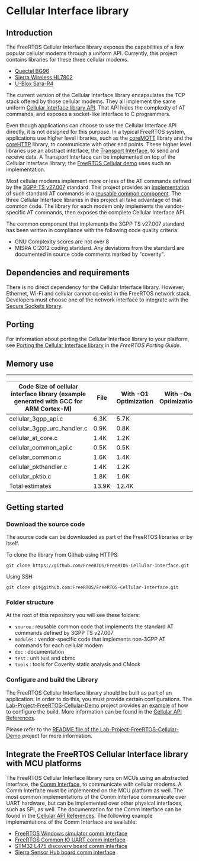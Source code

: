 # Cellular Interface library<a name="cellular-interface"></a>

## Introduction<a name="freertos-cellular-interface-introduction"></a>

The FreeRTOS Cellular Interface library exposes the capabilities of a few popular cellular modems through a uniform API\. Currently, this project contains libraries for these three cellular modems\. 
+ [Quectel BG96](https://www.quectel.com/product/lte-bg96-cat-m1-nb1-egprs/)
+ [ Sierra Wireless HL7802 ](https://www.sierrawireless.com/products-and-solutions/embedded-solutions/products/hl7802/)
+ [U\-Blox Sara\-R4](https://www.u-blox.com/en/product/sara-r4-series)

The current version of the Cellular Interface library encapsulates the TCP stack offered by those cellular modems\. They all implement the same uniform [ Cellular Interface library API](https://www.freertos.org/Documentation/api-ref/cellular/index.html)\. That API hides the complexity of AT commands, and exposes a socket\-like interface to C programmers\.

Even though applications can choose to use the Cellular Interface API directly, it is not designed for this purpose\. In a typical FreeRTOS system, applications use higher level libraries, such as the [coreMQTT](https://www.freertos.org/mqtt/index.html) library and the [coreHTTP](https://www.freertos.org/http/index.html) library, to communicate with other end points\. These higher level libraries use an abstract interface, the [Transport Interface](https://www.freertos.org/network-interface.html), to send and receive data\. A Transport Interface can be implemented on top of the Cellular Interface library; the  [FreeRTOS Cellular demo](https://www.freertos.org/cellular-demo.html) uses such an implementation\.

Most cellular modems implement more or less of the AT commands defined by the [ 3GPP TS v27\.007](https://portal.3gpp.org/desktopmodules/Specifications/SpecificationDetails.aspx?specificationId=1515) standard\. This project provides an [implementation](https://github.com/FreeRTOS/FreeRTOS-Cellular-Interface/tree/main/source) of such standard AT commands in a [ reusable common component](https://freertos.org/Documentation/api-ref/cellular/cellular_porting_module_guide.html)\. The three Cellular Interface libraries in this project all take advantage of that common code\. The library for each modem only implements the vendor\-specific AT commands, then exposes the complete Cellular Interface API\.

The common component that implements the 3GPP TS v27\.007 standard has been written in compliance with the following code quality criteria: 
+ GNU Complexity scores are not over 8
+ MISRA C:2012 coding standard\. Any deviations from the standard are documented in source code comments marked by "coverity"\.

## Dependencies and requirements<a name="freertos-cellular-interface-dependencies"></a>

There is no direct dependency for the Cellular Interface library\. However, Ethernet, Wi\-Fi and cellular cannot co\-exist in the FreeRTOS network stack\. Developers must choose one of the network interface to integrate with the [Secure Sockets library](https://docs.aws.amazon.com/freertos/latest/userguide/secure-sockets.html)\. 

## Porting<a name="freertos-cellular-interface-porting"></a>

For information about porting the Cellular Interface library to your platform, see [ Porting the Cellular Interface library](https://docs.aws.amazon.com/freertos/latest/portingguide/freertos-porting-cellular.html) in the *FreeRTOS Porting Guide*\. 

## Memory use<a name="freertos-cellular-interface-memory-use"></a>


****  

| Code Size of cellular interface library \(example generated with GCC for ARM Cortex\-M\) | File | With \-O1 Optimization | With \-Os Optimization | 
| --- | --- | --- | --- | 
| cellular\_3gpp\_api\.c | 6\.3K | 5\.7K | 
| cellular\_3gpp\_urc\_handler\.c | 0\.9K | 0\.8K | 
| cellular\_at\_core\.c | 1\.4K | 1\.2K | 
| cellular\_common\_api\.c | 0\.5K | 0\.5K | 
| cellular\_common\.c | 1\.6K | 1\.4K | 
| cellular\_pkthandler\.c | 1\.4K | 1\.2K | 
| cellular\_pktio\.c | 1\.8K | 1\.6K | 
| Total estimates | 13\.9K | 12\.4K | 

## Getting started<a name="freertos-cellular-interface-getting-started"></a>

### Download the source code<a name="freertos-cellular-interface-download-source"></a>

The source code can be downloaded as part of the FreeRTOS libraries or by itself\.

To clone the library from Github using HTTPS: 

```
git clone https://github.com/FreeRTOS/FreeRTOS-Cellular-Interface.git 
```

Using SSH:

```
git clone git@github.com:FreeRTOS/FreeRTOS-Cellular-Interface.git 
```

### Folder structure<a name="freertos-cellular-interface-folder-structure"></a>

At the root of this repository you will see these folders: 
+ `source` : reusable common code that implements the standard AT commands defined by 3GPP TS v27\.007
+ `modules` : vendor\-specific code that implements non\-3GPP AT commands for each cellular modem
+ `doc` : documentation
+ `test` : unit test and cbmc
+ `tools` : tools for Coverity static analysis and CMock

### Configure and build the Library<a name="freertos-cellular-interface-configure"></a>

The FreeRTOS Cellular Interface library should be built as part of an application\. In order to do this, you must provide certain configurations\. The [ Lab\-Project\-FreeRTOS\-Cellular\-Demo](https://github.com/FreeRTOS/Lab-Project-FreeRTOS-Cellular-Demo) project provides an [ example](https://github.com/FreeRTOS/Lab-Project-FreeRTOS-Cellular-Demo/blob/main/source/cellular/bg96/cellular_config.h) of how to configure the build\. More information can be found in the [Cellular API References](https://www.freertos.org/Documentation/api-ref/cellular/cellular_config.html)\. 

Please refer to the [README file of the Lab\-Project\-FreeRTOS\-Cellular\-Demo](https://github.com/FreeRTOS/Lab-Project-FreeRTOS-Cellular-Demo) project for more information\.

## Integrate the FreeRTOS Cellular Interface library with MCU platforms<a name="freertos-cellular-interface-integrate"></a>

The FreeRTOS Cellular Interface library runs on MCUs using an abstracted interface, the [ Comm Interface](https://github.com/FreeRTOS/FreeRTOS-Cellular-Interface/blob/main/source/interface/cellular_comm_interface.h), to communicate with cellular modems\. A Comm Interface must be implemented on the MCU platform as well\. The most common implementations of the Comm Interface communicate over UART hardware, but can be implemented over other physical interfaces, such as SPI, as well\. The documentation for the Comm Interface can be found in the [ Cellular API References](https://www.freertos.org/Documentation/api-ref/cellular/cellular_porting.html#cellular_porting_comm_if)\. The following example implementations of the Comm Interface are available:
+ [ FreeRTOS Windows simulator comm interface](https://github.com/FreeRTOS/Lab-Project-FreeRTOS-Cellular-Demo/blob/main/source/cellular/comm_if_windows.c)
+ [  FreeRTOS Common IO UART comm interface](https://github.com/aws/amazon-freertos/blob/main/libraries/abstractions/common_io/include/iot_uart.h)
+ [ STM32 L475 discovery board comm interface](https://github.com/aws/amazon-freertos/blob/feature/cellular/vendors/st/boards/stm32l475_discovery/ports/comm_if/comm_if_uart.c)
+ [ Sierra Sensor Hub board comm interface](https://github.com/aws/amazon-freertos/blob/feature/cellular/vendors/sierra/boards/sensorhub/ports/comm_if/comm_if_sierra.c)